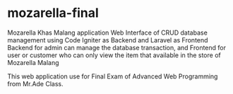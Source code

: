 # mozarella-final

Mozarella Khas Malang application Web Interface of CRUD database management using Code Igniter as Backend and Laravel as Frontend
Backend for admin can manage the database transaction, and Frontend for user or customer who can only view the item that available in the store of Mozarella Malang

This web application use for Final Exam of Advanced Web Programming from Mr.Ade Class.
